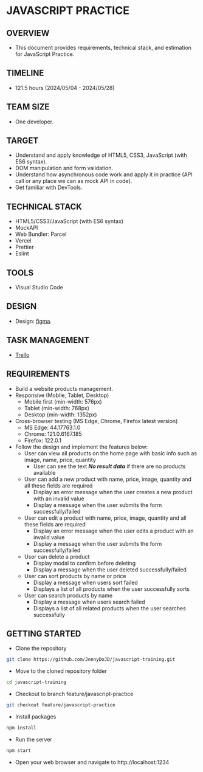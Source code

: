 # JAVASCRIPT PRACTICE

## OVERVIEW

- This document provides requirements, technical stack, and estimation for JavaScript Practice.

## TIMELINE

- 121.5 hours (2024/05/04 - 2024/05/28)

## TEAM SIZE

- One developer.

## TARGET

- Understand and apply knowledge of HTML5, CSS3, JavaScript (with ES6 syntax).
- DOM manipulation and form validation.
- Understand how asynchronous code work and apply it in practice (API call or any place we can as mock API in code).
- Get familiar with DevTools.

## TECHNICAL STACK

- HTML5/CSS3/JavaScript (with ES6 syntax)
- MockAPI
- Web Bundler: Parcel
- Vercel
- Prettier
- Eslint

## TOOLS

- Visual Studio Code

## DESIGN

- Design: [figma](https://www.figma.com/file/lUFBT5Xi1SPPuDBCnXPd5q/Product-Management?type=design&node-id=0-1&mode=design&t=Q9nNngX2QjAOHZTS-0).

## TASK MANAGEMENT

- [Trello](https://trello.com/b/8u43DOmI/javascript-training)

## REQUIREMENTS

- Build a website products management.
- Responsive (Mobile, Tablet, Desktop)
  - Mobile first (min-width: 576px)
  - Tablet (min-width: 768px)
  - Desktop (min-width: 1352px)
- Cross-browser testing (MS Edge, Chrome, Firefox latest version)
  - MS Edge: 44.17763.1.0
  - Chrome: 121.0.6167.185
  - Firefox: 122.0.1
- Follow the design and implement the features below:
  - User can view all products on the home page with basic info such as image, name, price, quantity
    - User can see the text **_No result data_** if there are no products available
  - User can add a new product with name, price, image, quantity and all these fields are required
    - Display an error message when the user creates a new product with an invalid value
    - Display a message when the user submits the form successfully/failed
  - User can edit a product with name, price, image, quantity and all these fields are required
    - Display an error message when the user edits a product with an invalid value
    - Display a message when the user submits the form successfully/failed
  - User can delete a product
    - Display modal to confirm before deleting
    - Display a message when the user deleted successfully/failed
  - User can sort products by name or price
    - Display a message when users sort failed
    - Displays a list of all products when the user successfully sorts
  - User can search products by name
    - Display a message when users search failed
    - Displays a list of all related products when the user searches successfully

## GETTING STARTED

- Clone the repository

```bash
git clone https://github.com/JennyDoJD/javascript-training.git
```

- Move to the cloned repository folder

```bash
cd javascript-training
```

- Checkout to branch feature/javascript-practice

```bash
git checkout feature/javascript-practice
```

- Install packages
  
```bash
npm install
```

- Run the server

```bash
npm start
```

- Open your web browser and navigate to http://localhost:1234

